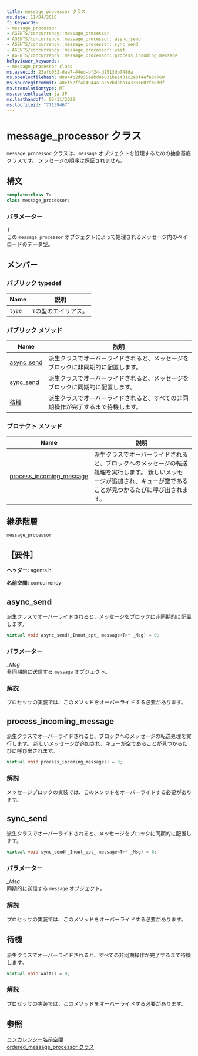 ```yaml
---
title: message_processor クラス
ms.date: 11/04/2016
f1_keywords:
- message_processor
- AGENTS/concurrency::message_processor
- AGENTS/concurrency::message_processor::async_send
- AGENTS/concurrency::message_processor::sync_send
- AGENTS/concurrency::message_processor::wait
- AGENTS/concurrency::message_processor::process_incoming_message
helpviewer_keywords:
- message_processor class
ms.assetid: 23afb052-daa7-44ed-bf24-d2513db748da
ms.openlocfilehash: 88944b2d935eebd0e031be1431c2a0f4efa3d760
ms.sourcegitcommit: a8ef52ff4a4944a1a257bdaba1a3331607fb8d0f
ms.translationtype: MT
ms.contentlocale: ja-JP
ms.lasthandoff: 02/11/2020
ms.locfileid: "77139467"
---
```

# <a name="message_processor-class"></a>message_processor クラス

`message_processor` クラスは、`message` オブジェクトを処理するための抽象基底クラスです。 メッセージの順序は保証されません。

## <a name="syntax"></a>構文

```cpp
template<class T>
class message_processor;
```

### <a name="parameters"></a>パラメーター

*T*<br/>
この `message_processor` オブジェクトによって処理されるメッセージ内のペイロードのデータ型。

## <a name="members"></a>メンバー

### <a name="public-typedefs"></a>パブリック typedef

|Name|説明|
|----------|-----------------|
|`type`|`T`の型のエイリアス。|

### <a name="public-methods"></a>パブリック メソッド

|Name|説明|
|----------|-----------------|
|[async_send](#async_send)|派生クラスでオーバーライドされると、メッセージをブロックに非同期的に配置します。|
|[sync_send](#sync_send)|派生クラスでオーバーライドされると、メッセージをブロックに同期的に配置します。|
|[待機](#wait)|派生クラスでオーバーライドされると、すべての非同期操作が完了するまで待機します。|

### <a name="protected-methods"></a>プロテクト メソッド

|Name|説明|
|----------|-----------------|
|[process_incoming_message](#process_incoming_message)|派生クラスでオーバーライドされると、ブロックへのメッセージの転送処理を実行します。 新しいメッセージが追加され、キューが空であることが見つかるたびに呼び出されます。|

## <a name="inheritance-hierarchy"></a>継承階層

`message_processor`

## <a name="requirements"></a>［要件］

**ヘッダー:** agents.h

**名前空間:** concurrency

## <a name="async_send"></a>async_send

派生クラスでオーバーライドされると、メッセージをブロックに非同期的に配置します。

```cpp
virtual void async_send(_Inout_opt_ message<T>* _Msg) = 0;
```

### <a name="parameters"></a>パラメーター

*_Msg*<br/>
非同期的に送信する `message` オブジェクト。

### <a name="remarks"></a>解説

プロセッサの実装では、このメソッドをオーバーライドする必要があります。

## <a name="process_incoming_message"></a>process_incoming_message

派生クラスでオーバーライドされると、ブロックへのメッセージの転送処理を実行します。 新しいメッセージが追加され、キューが空であることが見つかるたびに呼び出されます。

```cpp
virtual void process_incoming_message() = 0;
```

### <a name="remarks"></a>解説

メッセージブロックの実装では、このメソッドをオーバーライドする必要があります。

## <a name="sync_send"></a>sync_send

派生クラスでオーバーライドされると、メッセージをブロックに同期的に配置します。

```cpp
virtual void sync_send(_Inout_opt_ message<T>* _Msg) = 0;
```

### <a name="parameters"></a>パラメーター

*_Msg*<br/>
同期的に送信する `message` オブジェクト。

### <a name="remarks"></a>解説

プロセッサの実装では、このメソッドをオーバーライドする必要があります。

## <a name="wait"></a>待機

派生クラスでオーバーライドされると、すべての非同期操作が完了するまで待機します。

```cpp
virtual void wait() = 0;
```

### <a name="remarks"></a>解説

プロセッサの実装では、このメソッドをオーバーライドする必要があります。

## <a name="see-also"></a>参照

[コンカレンシー名前空間](concurrency-namespace.md)<br/>
[ordered_message_processor クラス](ordered-message-processor-class.md)
